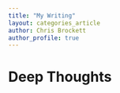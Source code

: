 ```yaml
---
title: "My Writing"
layout: categories_article
author: Chris Brockett
author_profile: true
---
```


# Deep Thoughts